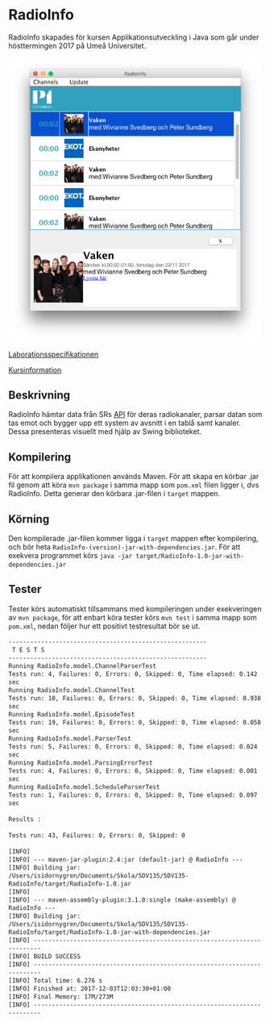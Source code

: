 # RadioInfo
RadioInfo skapades för kursen Applikationsutveckling i Java som går under hösttermingen 2017 på Umeå Universitet.

![Image of the application](/application.png)

[Laborationsspecifikationen](https://git.cs.umu.se/computingscience/5dv135-apjava-ht17/tree/master/assignments/2)

[Kursinformation](http://www8.cs.umu.se/kurser/cambrogateway/?id=57267HT17-1)
## Beskrivning
RadioInfo hämtar data från SRs [API](http://sverigesradio.se/api/documentation/v2/index.html) för deras radiokanaler, 
parsar datan som tas emot och bygger upp ett system av avsnitt i en tablå samt kanaler.
Dessa presenteras visuellt med hjälp av Swing biblioteket. 
## Kompilering
För att kompilera applikationen används Maven. För att skapa en körbar .jar fil 
genom att köra `mvn package` i samma mapp som `pom.xml` filen ligger i, dvs RadioInfo.
Detta generar den körbara .jar-filen i `target` mappen.
## Körning
Den kompilerade .jar-filen kommer ligga i `target` mappen efter kompilering, och
bör heta `RadioInfo-(version)-jar-with-dependencies.jar`. 
För att exekvera programmet körs `java -jar target/RadioInfo-1.0-jar-with-dependencies.jar`
## Tester
Tester körs automatiskt tillsammans med kompileringen under exekveringen
av `mvn package`, för att enbart köra tester körs `mvn test` i samma mapp
som `pom.xml`, nedan följer hur ett positivt testresultat bör se ut.
```
-------------------------------------------------------
 T E S T S
-------------------------------------------------------
Running RadioInfo.model.ChannelParserTest
Tests run: 4, Failures: 0, Errors: 0, Skipped: 0, Time elapsed: 0.142 sec
Running RadioInfo.model.ChannelTest
Tests run: 10, Failures: 0, Errors: 0, Skipped: 0, Time elapsed: 0.938 sec
Running RadioInfo.model.EpisodeTest
Tests run: 19, Failures: 0, Errors: 0, Skipped: 0, Time elapsed: 0.058 sec
Running RadioInfo.model.ParserTest
Tests run: 5, Failures: 0, Errors: 0, Skipped: 0, Time elapsed: 0.024 sec
Running RadioInfo.model.ParsingErrorTest
Tests run: 4, Failures: 0, Errors: 0, Skipped: 0, Time elapsed: 0.001 sec
Running RadioInfo.model.ScheduleParserTest
Tests run: 1, Failures: 0, Errors: 0, Skipped: 0, Time elapsed: 0.097 sec

Results :

Tests run: 43, Failures: 0, Errors: 0, Skipped: 0

[INFO] 
[INFO] --- maven-jar-plugin:2.4:jar (default-jar) @ RadioInfo ---
[INFO] Building jar: /Users/isidornygren/Documents/Skola/5DV135/5DV135-RadioInfo/target/RadioInfo-1.0.jar
[INFO] 
[INFO] --- maven-assembly-plugin:3.1.0:single (make-assembly) @ RadioInfo ---
[INFO] Building jar: /Users/isidornygren/Documents/Skola/5DV135/5DV135-RadioInfo/target/RadioInfo-1.0-jar-with-dependencies.jar
[INFO] ------------------------------------------------------------------------
[INFO] BUILD SUCCESS
[INFO] ------------------------------------------------------------------------
[INFO] Total time: 6.276 s
[INFO] Finished at: 2017-12-03T12:03:30+01:00
[INFO] Final Memory: 17M/273M
[INFO] ------------------------------------------------------------------------
```
